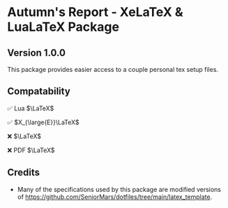 # Autumn's Report - XeLaTeX & LuaLaTeX Package
## Version 1.0.0

This package provides easier access to a couple personal tex setup files. 

## Compatability
✅ Lua $\LaTeX$

✅ $X_{\large{E}}\LaTeX$

❌ $\LaTeX$

❌ PDF $\LaTeX$

## Credits
- Many of the specifications used by this package are modified versions of <https://github.com/SeniorMars/dotfiles/tree/main/latex_template>.
